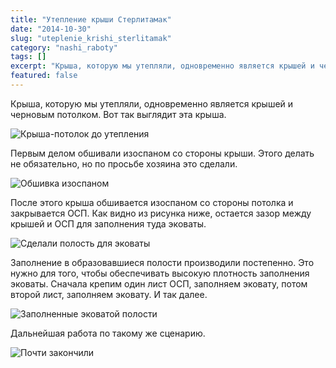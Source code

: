 ```yaml
---
title: "Утепление крыши Стерлитамак"
date: "2014-10-30"
slug: "uteplenie_krishi_sterlitamak"
category: "nashi_raboty"
tags: []
excerpt: "Крыша, которую мы утепляли, одновременно является крышей и черновым потолком. Вот так выглядит эта крыша. Первым делом обшивали изоспаном со стороны крыши. Этого делать не обязательно, но по просьбе х..."
featured: false
---
```


Крыша, которую мы утепляли, одновременно является крышей и черновым потолком. Вот так выглядит эта крыша.

![Крыша-потолок до утепления](../images/2014/10/DSCN0889-e1414697538269.jpg)

Первым делом обшивали изоспаном со стороны крыши. Этого делать не обязательно, но по просьбе хозяина это сделали.

![Обшивка изоспаном](../images/2014/10/DSCN0890-e1414697767999.jpg)

После этого крыша обшивается изоспаном со стороны потолка и закрывается ОСП. Как видно из рисунка ниже, остается зазор между крышей и ОСП для заполнения туда эковаты.

![Сделали полость для эковаты](../images/2014/10/DSCN0897-e1414698162486.jpg)

Заполнение в образовавшиеся полости производили постепенно. Это нужно для того, чтобы обеспечивать высокую плотность заполнения эковаты. Сначала крепим один лист ОСП, заполняем эковату, потом второй лист, заполняем эковату. И так далее.

![Заполненные эковатой полости](../images/2014/10/DSCN0905-e1414698474539.jpg)

Дальнейшая работа по такому же сценарию.

![Почти закончили](../images/2014/10/DSCN0912-e1414698733838.jpg)
